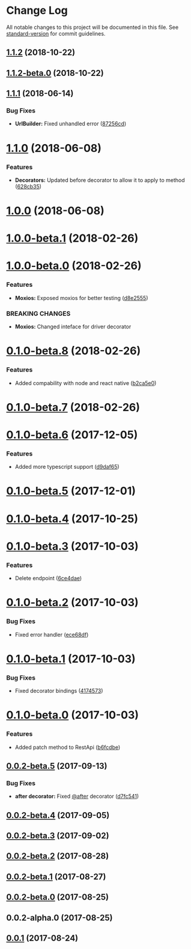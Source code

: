 # Change Log

All notable changes to this project will be documented in this file. See [standard-version](https://github.com/conventional-changelog/standard-version) for commit guidelines.

<a name="1.1.2"></a>
## [1.1.2](https://github.com/casual-solutions/type-api/compare/v1.1.2-beta.0...v1.1.2) (2018-10-22)



<a name="1.1.2-beta.0"></a>
## [1.1.2-beta.0](https://github.com/casual-solutions/type-api/compare/v1.1.1...v1.1.2-beta.0) (2018-10-22)



<a name="1.1.1"></a>
## [1.1.1](https://www.github.com/casual-solutions/type-api/compare/v1.1.0...v1.1.1) (2018-06-14)


### Bug Fixes

* **UrlBuilder:** Fixed unhandled error ([87256cd](https://www.github.com/casual-solutions/type-api/commit/87256cd))



<a name="1.1.0"></a>
# [1.1.0](https://www.github.com/casual-solutions/type-api/compare/v1.0.0...v1.1.0) (2018-06-08)


### Features

* **Decorators:** Updated before decorator to allow it to apply to method ([628cb35](https://www.github.com/casual-solutions/type-api/commit/628cb35))



<a name="1.0.0"></a>
# [1.0.0](https://www.github.com/casual-solutions/type-api/compare/v1.0.0-beta.1...v1.0.0) (2018-06-08)



<a name="1.0.0-beta.1"></a>
# [1.0.0-beta.1](https://www.github.com/casual-solutions/type-api/compare/v1.0.0-beta.0...v1.0.0-beta.1) (2018-02-26)



<a name="1.0.0-beta.0"></a>
# [1.0.0-beta.0](https://www.github.com/casual-solutions/type-api/compare/v0.1.0-beta.8...v1.0.0-beta.0) (2018-02-26)


### Features

* **Moxios:** Exposed moxios for better testing ([d8e2555](https://www.github.com/casual-solutions/type-api/commit/d8e2555))


### BREAKING CHANGES

* **Moxios:** Changed inteface for driver decorator



<a name="0.1.0-beta.8"></a>
# [0.1.0-beta.8](https://www.github.com/casual-solutions/type-api/compare/v0.1.0-beta.7...v0.1.0-beta.8) (2018-02-26)


### Features

* Added compability with node and react native ([b2ca5e0](https://www.github.com/casual-solutions/type-api/commit/b2ca5e0))



<a name="0.1.0-beta.7"></a>
# [0.1.0-beta.7](https://www.github.com/casual-solutions/type-api/compare/v0.1.0-beta.6...v0.1.0-beta.7) (2018-02-26)



<a name="0.1.0-beta.6"></a>
# [0.1.0-beta.6](https://www.github.com/casual-solutions/type-api/compare/v0.1.0-beta.5...v0.1.0-beta.6) (2017-12-05)


### Features

* Added more typescript support ([d9daf65](https://www.github.com/casual-solutions/type-api/commit/d9daf65))



<a name="0.1.0-beta.5"></a>
# [0.1.0-beta.5](https://www.github.com/casual-solutions/type-api/compare/v0.1.0-beta.4...v0.1.0-beta.5) (2017-12-01)



<a name="0.1.0-beta.4"></a>
# [0.1.0-beta.4](https://www.github.com/casual-solutions/type-api/compare/v0.1.0-beta.3...v0.1.0-beta.4) (2017-10-25)



<a name="0.1.0-beta.3"></a>
# [0.1.0-beta.3](https://www.github.com/casual-solutions/type-api/compare/v0.1.0-beta.2...v0.1.0-beta.3) (2017-10-03)


### Features

* Delete endpoint ([6ce4dae](https://www.github.com/casual-solutions/type-api/commit/6ce4dae))



<a name="0.1.0-beta.2"></a>
# [0.1.0-beta.2](https://www.github.com/casual-solutions/type-api/compare/v0.1.0-beta.1...v0.1.0-beta.2) (2017-10-03)


### Bug Fixes

* Fixed error handler ([ece68df](https://www.github.com/casual-solutions/type-api/commit/ece68df))



<a name="0.1.0-beta.1"></a>
# [0.1.0-beta.1](https://www.github.com/casual-solutions/type-api/compare/v0.1.0-beta.0...v0.1.0-beta.1) (2017-10-03)


### Bug Fixes

* Fixed decorator bindings ([4174573](https://www.github.com/casual-solutions/type-api/commit/4174573))



<a name="0.1.0-beta.0"></a>
# [0.1.0-beta.0](https://www.github.com/casual-solutions/type-api/compare/v0.0.2-beta.5...v0.1.0-beta.0) (2017-10-03)


### Features

* Added patch method to RestApi ([b6fcdbe](https://www.github.com/casual-solutions/type-api/commit/b6fcdbe))



<a name="0.0.2-beta.5"></a>
## [0.0.2-beta.5](https://www.github.com/casual-solutions/type-api/compare/v0.0.2-beta.4...v0.0.2-beta.5) (2017-09-13)


### Bug Fixes

* **after decorator:** Fixed [@after](https://github.com/after) decorator ([d7fc541](https://www.github.com/casual-solutions/type-api/commit/d7fc541))



<a name="0.0.2-beta.4"></a>
## [0.0.2-beta.4](https://www.github.com/casual-solutions/type-api/compare/v0.0.2-beta.3...v0.0.2-beta.4) (2017-09-05)



<a name="0.0.2-beta.3"></a>
## [0.0.2-beta.3](https://www.github.com/casual-solutions/type-api/compare/v0.0.2-beta.2...v0.0.2-beta.3) (2017-09-02)



<a name="0.0.2-beta.2"></a>
## [0.0.2-beta.2](https://www.github.com/casual-solutions/type-api/compare/v0.0.2-beta.1...v0.0.2-beta.2) (2017-08-28)



<a name="0.0.2-beta.1"></a>
## [0.0.2-beta.1](https://www.github.com/casual-solutions/type-api/compare/v0.0.2-beta.0...v0.0.2-beta.1) (2017-08-27)



<a name="0.0.2-beta.0"></a>
## [0.0.2-beta.0](https://www.github.com/casual-solutions/type-api/compare/v0.0.2-alpha.0...v0.0.2-beta.0) (2017-08-25)



<a name="0.0.2-alpha.0"></a>
## 0.0.2-alpha.0 (2017-08-25)



<a name="0.0.1"></a>
## [0.0.1](https://www.github.com/casual-solutions/type-api/compare/v1.7.0...v0.0.1) (2017-08-24)
